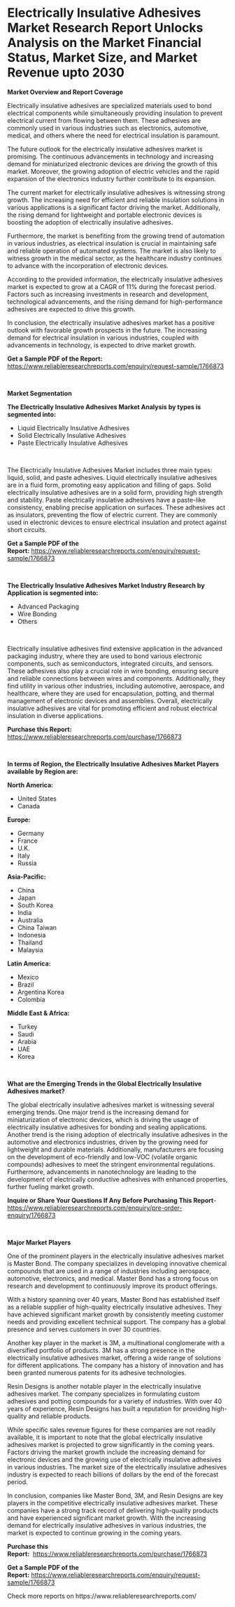 <p><h1>Electrically Insulative Adhesives Market Research Report Unlocks Analysis on the Market Financial Status, Market Size, and Market Revenue upto 2030</h1></p><p><strong>Market Overview and Report Coverage</strong></p>
<p><p>Electrically insulative adhesives are specialized materials used to bond electrical components while simultaneously providing insulation to prevent electrical current from flowing between them. These adhesives are commonly used in various industries such as electronics, automotive, medical, and others where the need for electrical insulation is paramount.</p><p>The future outlook for the electrically insulative adhesives market is promising. The continuous advancements in technology and increasing demand for miniaturized electronic devices are driving the growth of this market. Moreover, the growing adoption of electric vehicles and the rapid expansion of the electronics industry further contribute to its expansion.</p><p>The current market for electrically insulative adhesives is witnessing strong growth. The increasing need for efficient and reliable insulation solutions in various applications is a significant factor driving the market. Additionally, the rising demand for lightweight and portable electronic devices is boosting the adoption of electrically insulative adhesives.</p><p>Furthermore, the market is benefiting from the growing trend of automation in various industries, as electrical insulation is crucial in maintaining safe and reliable operation of automated systems. The market is also likely to witness growth in the medical sector, as the healthcare industry continues to advance with the incorporation of electronic devices.</p><p>According to the provided information, the electrically insulative adhesives market is expected to grow at a CAGR of 11% during the forecast period. Factors such as increasing investments in research and development, technological advancements, and the rising demand for high-performance adhesives are expected to drive this growth.</p><p>In conclusion, the electrically insulative adhesives market has a positive outlook with favorable growth prospects in the future. The increasing demand for electrical insulation in various industries, coupled with advancements in technology, is expected to drive market growth.</p></p>
<p><strong>Get a Sample PDF of the Report:</strong> <a href="https://www.reliableresearchreports.com/enquiry/request-sample/1766873">https://www.reliableresearchreports.com/enquiry/request-sample/1766873</a></p>
<p>&nbsp;</p>
<p><strong>Market Segmentation</strong></p>
<p><strong>The Electrically Insulative Adhesives Market Analysis by types is segmented into:</strong></p>
<p><ul><li>Liquid Electrically Insulative Adhesives</li><li>Solid Electrically Insulative Adhesives</li><li>Paste Electrically Insulative Adhesives</li></ul></p>
<p>&nbsp;</p>
<p><p>The Electrically Insulative Adhesives Market includes three main types: liquid, solid, and paste adhesives. Liquid electrically insulative adhesives are in a fluid form, promoting easy application and filling of gaps. Solid electrically insulative adhesives are in a solid form, providing high strength and stability. Paste electrically insulative adhesives have a paste-like consistency, enabling precise application on surfaces. These adhesives act as insulators, preventing the flow of electric current. They are commonly used in electronic devices to ensure electrical insulation and protect against short circuits.</p></p>
<p><strong>Get a Sample PDF of the Report:</strong>&nbsp;<a href="https://www.reliableresearchreports.com/enquiry/request-sample/1766873">https://www.reliableresearchreports.com/enquiry/request-sample/1766873</a></p>
<p>&nbsp;</p>
<p><strong>The Electrically Insulative Adhesives Market Industry Research by Application is segmented into:</strong></p>
<p><ul><li>Advanced Packaging</li><li>Wire Bonding</li><li>Others</li></ul></p>
<p>&nbsp;</p>
<p><p>Electrically insulative adhesives find extensive application in the advanced packaging industry, where they are used to bond various electronic components, such as semiconductors, integrated circuits, and sensors. These adhesives also play a crucial role in wire bonding, ensuring secure and reliable connections between wires and components. Additionally, they find utility in various other industries, including automotive, aerospace, and healthcare, where they are used for encapsulation, potting, and thermal management of electronic devices and assemblies. Overall, electrically insulative adhesives are vital for promoting efficient and robust electrical insulation in diverse applications.</p></p>
<p><strong>Purchase this Report:</strong>&nbsp; <a href="https://www.reliableresearchreports.com/purchase/1766873">https://www.reliableresearchreports.com/purchase/1766873</a></p>
<p>&nbsp;</p>
<p><strong>In terms of Region, the Electrically Insulative Adhesives Market Players available by Region are:</strong></p>
<p>
    <p> <strong> North America: </strong>
        <ul>
            <li>United States</li>
            <li>Canada</li>
        </ul>
        </p> 
    <p> <strong> Europe: </strong>
        <ul>
            <li>Germany</li>
            <li>France</li>
            <li>U.K.</li>
            <li>Italy</li>
            <li>Russia</li>
        </ul>
        </p> 
    <p> <strong> Asia-Pacific: </strong>
        <ul>
            <li>China</li>
            <li>Japan</li>
            <li>South Korea</li>
            <li>India</li>
            <li>Australia</li>
            <li>China Taiwan</li>
            <li>Indonesia</li>
            <li>Thailand</li>
            <li>Malaysia</li>
        </ul>
        </p> 
    <p> <strong> Latin America: </strong>
        <ul>
            <li>Mexico</li>
            <li>Brazil</li>
            <li>Argentina Korea</li>
            <li>Colombia</li>
        </ul>
        </p> 
    <p> <strong> Middle East & Africa: </strong>
        <ul>
            <li>Turkey</li>
            <li>Saudi</li>
            <li>Arabia</li>
            <li>UAE</li>
            <li>Korea</li>
        </ul>
    </p>
    </p>
<p>&nbsp;</p>
<p><strong>What are the Emerging Trends in the Global Electrically Insulative Adhesives market?</strong></p>
<p><p>The global electrically insulative adhesives market is witnessing several emerging trends. One major trend is the increasing demand for miniaturization of electronic devices, which is driving the usage of electrically insulative adhesives for bonding and sealing applications. Another trend is the rising adoption of electrically insulative adhesives in the automotive and electronics industries, driven by the growing need for lightweight and durable materials. Additionally, manufacturers are focusing on the development of eco-friendly and low-VOC (volatile organic compounds) adhesives to meet the stringent environmental regulations. Furthermore, advancements in nanotechnology are leading to the development of electrically conductive adhesives with enhanced properties, further fueling market growth.</p></p>
<p><strong>Inquire or Share Your Questions If Any Before Purchasing This Report</strong>- <a href="https://www.reliableresearchreports.com/enquiry/pre-order-enquiry/1766873">https://www.reliableresearchreports.com/enquiry/pre-order-enquiry/1766873</a></p>
<p>&nbsp;</p>
<p><strong>Major Market Players</strong></p>
<p><p>One of the prominent players in the electrically insulative adhesives market is Master Bond. The company specializes in developing innovative chemical compounds that are used in a range of industries including aerospace, automotive, electronics, and medical. Master Bond has a strong focus on research and development to continuously improve its product offerings.</p><p>With a history spanning over 40 years, Master Bond has established itself as a reliable supplier of high-quality electrically insulative adhesives. They have achieved significant market growth by consistently meeting customer needs and providing excellent technical support. The company has a global presence and serves customers in over 30 countries.</p><p>Another key player in the market is 3M, a multinational conglomerate with a diversified portfolio of products. 3M has a strong presence in the electrically insulative adhesives market, offering a wide range of solutions for different applications. The company has a history of innovation and has been granted numerous patents for its adhesive technologies.</p><p>Resin Designs is another notable player in the electrically insulative adhesives market. The company specializes in formulating custom adhesives and potting compounds for a variety of industries. With over 40 years of experience, Resin Designs has built a reputation for providing high-quality and reliable products.</p><p>While specific sales revenue figures for these companies are not readily available, it is important to note that the global electrically insulative adhesives market is projected to grow significantly in the coming years. Factors driving the market growth include the increasing demand for electronic devices and the growing use of electrically insulative adhesives in various industries. The market size of the electrically insulative adhesives industry is expected to reach billions of dollars by the end of the forecast period.</p><p>In conclusion, companies like Master Bond, 3M, and Resin Designs are key players in the competitive electrically insulative adhesives market. These companies have a strong track record of delivering high-quality products and have experienced significant market growth. With the increasing demand for electrically insulative adhesives in various industries, the market is expected to continue growing in the coming years.</p></p>
<p><strong>Purchase this Report:</strong>&nbsp;&nbsp;<a href="https://www.reliableresearchreports.com/purchase/1766873">https://www.reliableresearchreports.com/purchase/1766873</a></p>
<p></p>
<p><strong>Get a Sample PDF of the Report:</strong>&nbsp;<a href="https://www.reliableresearchreports.com/enquiry/request-sample/1766873">https://www.reliableresearchreports.com/enquiry/request-sample/1766873</a></p>
<p>Check more reports on https://www.reliableresearchreports.com/</p>